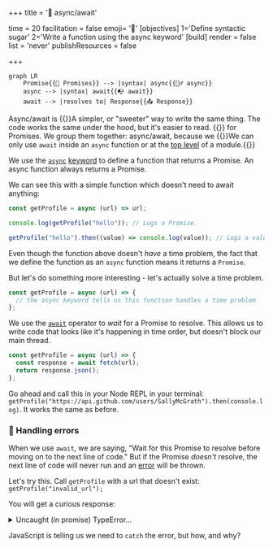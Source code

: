 +++
title = '🍬 async/await'

time = 20
facilitation = false
emoji= '🧩'
[objectives]
    1='Define syntactic sugar'
    2='Write a function using the async keyword'
[build]
  render = false
  list = 'never'
  publishResources = false

+++

```mermaid
graph LR
    Promise{{🤝 Promises}} --> |syntax| async{{🏃‍♂️ async}}
    async --> |syntax| await{{📭 await}}
    await --> |resolves to| Response{{📤 Response}}
```

Async/await is {{<tooltip title="syntactic sugar">}}A simpler, or "sweeter" way to write the same thing. The code works the same under the hood, but it's easier to read. {{</tooltip>}} for Promises. We group them together: async/await, because we {{<tooltip title="use them together. ">}}We can only use `await` inside an `async` function or at the [top level](https://developer.mozilla.org/en-US/docs/Web/JavaScript/Reference/Operators/await#top_level_await) of a module.{{</tooltip>}}

We use the [`async`](https://developer.mozilla.org/en-US/docs/Web/JavaScript/Reference/Statements/async_function) [keyword](https://developer.mozilla.org/en-US/docs/Web/JavaScript/Reference/Lexical_grammar#keywords) to define a function that returns a Promise. An async function always returns a Promise.

We can see this with a simple function which doesn't need to await anything:

```js
const getProfile = async (url) => url;

console.log(getProfile("hello")); // Logs a Promise.

getProfile("hello").then((value) => console.log(value)); // Logs a value
```

Even though the function above doesn't _have_ a time problem, the fact that we define the function as an `async` function means it returns a `Promise`.

But let's do something more interesting - let's actually solve a time problem.

```js
const getProfile = async (url) => {
  // the async keyword tells us this function handles a time problem
};
```

We use the [`await`](https://developer.mozilla.org/en-US/docs/Web/JavaScript/Reference/Operators/await) operator to _wait_ for a Promise to resolve. This allows us to write code that looks like it's happening in time order, but doesn't block our main thread.

```js
const getProfile = async (url) => {
  const response = await fetch(url);
  return response.json();
};
```

Go ahead and call this in your Node REPL in your terminal: `getProfile("https://api.github.com/users/SallyMcGrath").then(console.log)`. It works the same as before.

### 🫠 Handling errors

When we use `await`, we are saying, "Wait for this Promise to resolve before moving on to the next line of code." But if the Promise _doesn't_ resolve, the next line of code will never run and an [error](https://developer.mozilla.org/en-US/docs/Web/JavaScript/Reference/Global_Objects/Error) will be thrown.

Let's try this. Call `getProfile` with a url that doesn't exist: `getProfile("invalid_url");`

You will get a curious response:

<details><summary>Uncaught (in promise) TypeError...</summary>

```js
getProfile("invalid_url")
Promise {
  <pending>,
  [...]
}
> Uncaught [TypeError: Failed to parse URL from invalid_url] {
  [cause]: TypeError: Invalid URL
      [...] {
    code: 'ERR_INVALID_URL',
    input: 'invalid_url'
  }
}
```

_Some lines redacted [...] for clarity._

</details>

JavaScript is telling us we need to `catch` the error, but how, and why?
